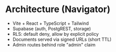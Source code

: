 # Architecture (Navigator)

- Vite + React + TypeScript + Tailwind
- Supabase (auth, PostgREST, storage)
- RLS: default deny, allow by explicit policy
- Documents served via signed URLs (short TTL)
- Admin routes behind role "admin" claim
